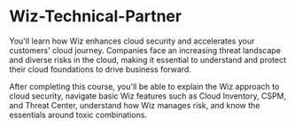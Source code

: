 # Wiz-Technical-Partner
You'll learn how Wiz enhances cloud security and accelerates your customers' cloud journey. Companies face an increasing threat landscape and diverse risks in the cloud, making it essential to understand and protect their cloud foundations to drive business forward.

After completing this course, you'll be able to explain the Wiz approach to cloud security, navigate basic Wiz features such as Cloud Inventory, CSPM, and Threat Center, understand how Wiz manages risk, and know the essentials around toxic combinations.

